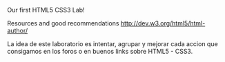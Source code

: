 Our first HTML5 CSS3 Lab!

Resources and good recommendations
http://dev.w3.org/html5/html-author/


La idea de este laboratorio es intentar, agrupar y mejorar cada accion que consigamos
en los foros o en buenos links sobre HTML5 - CSS3.